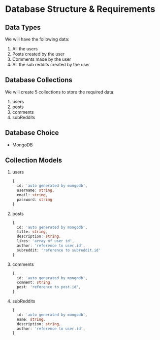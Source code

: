 # Database Structure & Requirements

## Data Types

We will have the following data:

1. All the users
1. Posts created by the user
1. Comments made by the user
1. All the sub reddits created by the user

## Database Collections

We will create 5 collections to store the required data:

1. users
1. posts
1. comments
1. subReddits

## Database Choice

- MongoDB

## Collection Models

1. users

   ```ts
   {
     id: 'auto generated by mongodb',
     username: string,
     email: string,
     password: string
   }
   ```

1. posts

   ```ts
   {
     id: 'auto generated by mongodb',
     title: string,
     description: string,
     likes: 'array of user id',
     author: 'reference to user.id',
     subreddit: 'reference to subreddit.id'
   }
   ```

1. comments

   ```ts
   {
     id: 'auto generated by mongodb',
     comment: string,
     post: 'reference to post.id',
   }
   ```

1. subReddits

   ```ts
   {
     id: 'auto generated by mongodb',
     name: string,
     description: string,
     author: 'reference to user.id',
   }
   ```
